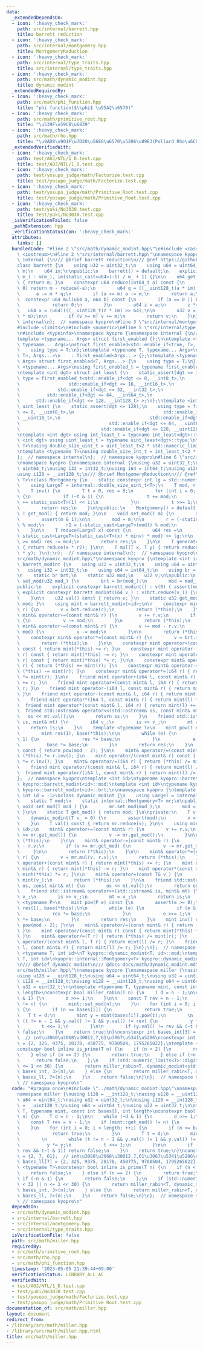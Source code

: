 ```yaml
---
data:
  _extendedDependsOn:
  - icon: ':heavy_check_mark:'
    path: src/internal/barrett.hpp
    title: barrett reduction
  - icon: ':heavy_check_mark:'
    path: src/internal/montgomery.hpp
    title: MontgomeryReduction
  - icon: ':heavy_check_mark:'
    path: src/internal/type_traits.hpp
    title: src/internal/type_traits.hpp
  - icon: ':heavy_check_mark:'
    path: src/math/dynamic_modint.hpp
    title: dynamic modint
  _extendedRequiredBy:
  - icon: ':heavy_check_mark:'
    path: src/math/phi_function.hpp
    title: "phi function($\\phi$ \u95A2\u6570)"
  - icon: ':heavy_check_mark:'
    path: src/math/primitive_root.hpp
    title: "\u539F\u59CB\u6839"
  - icon: ':heavy_check_mark:'
    path: src/math/rho.hpp
    title: "\u9AD8\u901F\u7D20\u56E0\u6570\u5206\u89E3(Pollard Rho\u6CD5)"
  _extendedVerifiedWith:
  - icon: ':heavy_check_mark:'
    path: test/AOJ/NTL/1_D.test.cpp
    title: test/AOJ/NTL/1_D.test.cpp
  - icon: ':heavy_check_mark:'
    path: test/yosupo_judge/math/Factorize.test.cpp
    title: test/yosupo_judge/math/Factorize.test.cpp
  - icon: ':heavy_check_mark:'
    path: test/yosupo_judge/math/Primitive_Root.test.cpp
    title: test/yosupo_judge/math/Primitive_Root.test.cpp
  - icon: ':heavy_check_mark:'
    path: test/yuki/No3030.test.cpp
    title: test/yuki/No3030.test.cpp
  _isVerificationFailed: false
  _pathExtension: hpp
  _verificationStatusIcon: ':heavy_check_mark:'
  attributes:
    links: []
  bundledCode: "#line 2 \"src/math/dynamic_modint.hpp\"\n#include <cassert>\n#include\
    \ <iostream>\n#line 2 \"src/internal/barrett.hpp\"\nnamespace kyopro {\nnamespace\
    \ internal {\n/// @brief barrett reduction\n/// @ref https://github.com/atcoder/ac-library/blob/master/atcoder/internal_math.hpp\n\
    class barrett {\n    using u32 = uint32_t;\n    using u64 = uint64_t;\n\n    u64\
    \ m;\n    u64 im;\n\npublic:\n    barrett() = default;\n    explicit barrett(u64\
    \ m_) : m(m_), im(static_cast<u64>(-1) / m_ + 1) {}\n\n    u64 get_mod() const\
    \ { return m; }\n    constexpr u64 reduce(int64_t a) const {\n        if (a <\
    \ 0) return m - reduce(-a);\n        u64 q = ((__uint128_t)a * im) >> 64;\n  \
    \      a -= m * q;\n        if (a >= m) a -= m;\n        return a;\n    }\n  \
    \  constexpr u64 mul(u64 a, u64 b) const {\n        if (a == 0 || b == 0) {\n\
    \            return 0;\n        }\n        u64 z = a;\n        z *= b;\n     \
    \   u64 x = (u64)(((__uint128_t)z * im) >> 64);\n\n        u32 v = (u32)(z - x\
    \ * m);\n\n        if (v >= m) v += m;\n        return v;\n    }\n};\n};  // namespace\
    \ internal\n};  // namespace kyopro\n#line 3 \"src/internal/montgomery.hpp\"\n\
    #include <limits>\n#include <numeric>\n#line 5 \"src/internal/type_traits.hpp\"\
    \n#include <typeinfo>\nnamespace kyopro {\nnamespace internal {\n/// @ref https://qiita.com/kazatsuyu/items/f8c3b304e7f8b35263d8\n\
    template <typename... Args> struct first_enabled {};\n\ntemplate <typename T,\
    \ typename... Args>\nstruct first_enabled<std::enable_if<true, T>, Args...> {\n\
    \    using type = T;\n};\ntemplate <typename T, typename... Args>\nstruct first_enabled<std::enable_if<false,\
    \ T>, Args...>\n    : first_enabled<Args...> {};\ntemplate <typename T, typename...\
    \ Args> struct first_enabled<T, Args...> {\n    using type = T;\n};\n\ntemplate\
    \ <typename... Args>\nusing first_enabled_t = typename first_enabled<Args...>::type;\n\
    \ntemplate <int dgt> struct int_least {\n    static_assert(dgt <= 128);\n    using\
    \ type = first_enabled_t<std::enable_if<dgt <= 8, __int8_t>,\n               \
    \                  std::enable_if<dgt <= 16, __int16_t>,\n                   \
    \              std::enable_if<dgt <= 32, __int32_t>,\n                       \
    \          std::enable_if<dgt <= 64, __int64_t>,\n                           \
    \      std::enable_if<dgt <= 128, __int128_t> >;\n};\ntemplate <int dgt> struct\
    \ uint_least {\n    static_assert(dgt <= 128);\n    using type = first_enabled_t<std::enable_if<dgt\
    \ <= 8, __uint8_t>,\n                                 std::enable_if<dgt <= 16,\
    \ __uint16_t>,\n                                 std::enable_if<dgt <= 32, __uint32_t>,\n\
    \                                 std::enable_if<dgt <= 64, __uint64_t>,\n   \
    \                              std::enable_if<dgt <= 128, __uint128_t> >;\n};\n\
    \ntemplate <int dgt> using int_least_t = typename int_least<dgt>::type;\ntemplate\
    \ <int dgt> using uint_least_t = typename uint_least<dgt>::type;\n\ntemplate <typename\
    \ T>\nusing double_size_uint_t = uint_least_t<2 * std::numeric_limits<T>::digits>;\n\
    \ntemplate <typename T>\nusing double_size_int_t = int_least_t<2 * std::numeric_limits<T>::digits>;\n\
    };  // namespace internal\n};  // namespace kyopro\n#line 6 \"src/internal/montgomery.hpp\"\
    \nnamespace kyopro {\nnamespace internal {\nusing u32 = uint32_t;\nusing u64 =\
    \ uint64_t;\nusing i32 = int32_t;\nusing i64 = int64_t;\nusing u128 = __uint128_t;\n\
    using i128 = __int128_t;\n/// @brief MontgomeryReduction\n/// @ref\ntemplate <typename\
    \ T>\nclass Montgomery {\n    static constexpr int lg = std::numeric_limits<T>::digits;\n\
    \    using LargeT = internal::double_size_uint_t<T>;\n    T mod, r, r2, minv;\n\
    \    T inv() {\n        T t = 0, res = 0;\n        for (int i = 0; i < lg; ++i)\
    \ {\n            if (~t & 1) {\n                t += mod;\n                res\
    \ += static_cast<T>(1) << i;\n            }\n            t >>= 1;\n        }\n\
    \        return res;\n    }\n\npublic:\n    Montgomery() = default;\n    constexpr\
    \ T get_mod() { return mod; }\n\n    void set_mod(T m) {\n        assert(m);\n\
    \        assert(m & 1);\n\n        mod = m;\n\n        r = (-static_cast<T>(mod))\
    \ % mod;\n        r2 = (-static_cast<LargeT>(mod)) % mod;\n        minv = inv();\n\
    \    }\n\n    T reduce(LargeT x) const {\n        u64 res =\n            (x +\
    \ static_cast<LargeT>(static_cast<T>(x) * minv) * mod) >> lg;\n\n        if (res\
    \ >= mod) res -= mod;\n        return res;\n    }\n\n    T generate(LargeT x)\
    \ { return reduce(x * r2); }\n\n    T mul(T x, T y) { return reduce((LargeT)x\
    \ * y); }\n};\n};  // namespace internal\n};  // namespace kyopro\n#line 6 \"\
    src/math/dynamic_modint.hpp\"\nnamespace kyopro {\ntemplate <int id = -1>\nclass\
    \ barrett_modint {\n    using u32 = uint32_t;\n    using u64 = uint64_t;\n\n \
    \   using i32 = int32_t;\n    using i64 = int64_t;\n    using br = internal::barrett;\n\
    \n    static br brt;\n    static u32 mod;\n    u32 v;\n\npublic:\n    static void\
    \ set_mod(u32 mod_) {\n        brt = br(mod_);\n        mod = mod_;\n    }\n\n\
    public:\n    explicit constexpr barrett_modint() : v(0) { assert(mod); }\n   \
    \ explicit constexpr barrett_modint(i64 v_) : v(brt.reduce(v_)) {\n        assert(mod);\n\
    \    }\n\n    u32 val() const { return v; }\n    static u32 get_mod() { return\
    \ mod; }\n    using mint = barrett_modint<id>;\n\n    constexpr mint& operator=(i64\
    \ r) {\n        v = brt.reduce(r);\n        return (*this);\n    }\n    constexpr\
    \ mint& operator+=(const mint& r) {\n        v += r.v;\n        if (v >= mod)\
    \ {\n            v -= mod;\n        }\n        return (*this);\n    }\n    constexpr\
    \ mint& operator-=(const mint& r) {\n        v += mod - r.v;\n        if (v >=\
    \ mod) {\n            v -= mod;\n        }\n\n        return (*this);\n    }\n\
    \    constexpr mint& operator*=(const mint& r) {\n        v = brt.mul(v, r.v);\n\
    \        return (*this);\n    }\n\n    constexpr mint operator+(const mint& r)\
    \ const { return mint(*this) += r; }\n    constexpr mint operator-(const mint&\
    \ r) const { return mint(*this) -= r; }\n    constexpr mint operator*(const mint&\
    \ r) const { return mint(*this) *= r; }\n\n    constexpr mint& operator+=(i64\
    \ r) { return (*this) += mint(r); }\n    constexpr mint& operator-=(i64 r) { return\
    \ (*this) -= mint(r); }\n    constexpr mint& operator*=(i64 r) { return (*this)\
    \ *= mint(r); }\n\n    friend mint operator+(i64 l, const mint& r) { return mint(l)\
    \ += r; }\n    friend mint operator+(const mint& l, i64 r) { return mint(l) +=\
    \ r; }\n    friend mint operator-(i64 l, const mint& r) { return mint(l) -= r;\
    \ }\n    friend mint operator-(const mint& l, i64 r) { return mint(l) -= r; }\n\
    \    friend mint operator*(i64 l, const mint& r) { return mint(l) *= r; }\n  \
    \  friend mint operator*(const mint& l, i64 r) { return mint(l) += r; }\n\n  \
    \  friend std::ostream& operator<<(std::ostream& os, const mint& mt) {\n     \
    \   os << mt.val();\n        return os;\n    }\n    friend std::istream& operator>>(std::istream&\
    \ is, mint& mt) {\n        i64 v_;\n        is >> v_;\n        mt = v_;\n    \
    \    return is;\n    }\n    template <typename T>\n    mint pow(T e) const {\n\
    \        mint res(1), base(*this);\n\n        while (e) {\n            if (e &\
    \ 1) {\n                res *= base;\n            }\n            e >>= 1;\n  \
    \          base *= base;\n        }\n        return res;\n    }\n    mint inv()\
    \ const { return pow(mod - 2); }\n\n    mint& operator/=(const mint& r) { return\
    \ (*this) *= r.inv(); }\n    mint operator/(const mint& r) const { return mint(*this)\
    \ *= r.inv(); }\n    mint& operator/=(i64 r) { return (*this) /= mint(r); }\n\
    \    friend mint operator/(const mint& l, i64 r) { return mint(l) /= r; }\n  \
    \  friend mint operator/(i64 l, const mint& r) { return mint(l) /= r; }\n};\n\
    };  // namespace kyopro\ntemplate <int id>\ntypename kyopro::barrett_modint<id>::u32\
    \ kyopro::barrett_modint<id>::mod;\ntemplate <int id>\ntypename kyopro::barrett_modint<id>::br\
    \ kyopro::barrett_modint<id>::brt;\n\nnamespace kyopro {\ntemplate <typename T,\
    \ int id = -1>\nclass dynamic_modint {\n    using LargeT = internal::double_size_uint_t<T>;\n\
    \    static T mod;\n    static internal::Montgomery<T> mr;\n\npublic:\n    static\
    \ void set_mod(T mod_) {\n        mr.set_mod(mod_);\n        mod = mod_;\n   \
    \ }\n\n    static T get_mod() { return mod; }\n\nprivate:\n    T v;\n\npublic:\n\
    \    dynamic_modint(T v_ = 0) {\n        assert(mod);\n        v = mr.generate(v_);\n\
    \    }\n    T val() const { return mr.reduce(v); }\n\n    using mint = dynamic_modint<T,\
    \ id>;\n    mint& operator+=(const mint& r) {\n        v += r.v;\n        if (v\
    \ >= mr.get_mod()) {\n            v -= mr.get_mod();\n        }\n\n        return\
    \ (*this);\n    }\n\n    mint& operator-=(const mint& r) {\n        v += mr.get_mod()\
    \ - r.v;\n        if (v >= mr.get_mod) {\n            v -= mr.get_mod();\n   \
    \     }\n\n        return (*this);\n    }\n\n    mint& operator*=(const mint&\
    \ r) {\n        v = mr.mul(v, r.v);\n        return (*this);\n    }\n\n    mint\
    \ operator+(const mint& r) { return mint(*this) += r; }\n    mint operator-(const\
    \ mint& r) { return mint(*this) -= r; }\n    mint operator*(const mint& r) { return\
    \ mint(*this) *= r; }\n\n    mint& operator=(const T& v_) {\n        (*this) =\
    \ mint(v_);\n        return (*this);\n    }\n\n    friend std::ostream& operator<<(std::ostream&\
    \ os, const mint& mt) {\n        os << mt.val();\n        return os;\n    }\n\
    \    friend std::istream& operator>>(std::istream& is, mint& mt) {\n        T\
    \ v_;\n        is >> v_;\n        mt = v_;\n        return is;\n    }\n    template\
    \ <typename P>\n    mint pow(P e) const {\n        assert(e >= 0);\n        mint\
    \ res(1), base(*this);\n\n        while (e) {\n            if (e & 1) {\n    \
    \            res *= base;\n            }\n            e >>= 1;\n            base\
    \ *= base;\n        }\n        return res;\n    }\n    mint inv() const { return\
    \ pow(mod - 2); }\n\n    mint& operator/=(const mint& r) { return (*this) *= r.inv();\
    \ }\n    mint operator/(const mint& r) const { return mint(*this) *= r.inv();\
    \ }\n    mint& operator/=(T r) { return (*this) /= mint(r); }\n    friend mint\
    \ operator/(const mint& l, T r) { return mint(l) /= r; }\n    friend mint operator/(T\
    \ l, const mint& r) { return mint(l) /= r; }\n};\n};  // namespace kyopro\ntemplate\
    \ <typename T, int id>\nT kyopro::dynamic_modint<T, id>::mod;\ntemplate <typename\
    \ T, int id>\nkyopro::internal::Montgomery<T> kyopro::dynamic_modint<T, id>::mr;\n\
    \n/// @brief dynamic modint\n/// @docs docs/math/dynamic_modint.md\n#line 3 \"\
    src/math/miller.hpp\"\nnamespace kyopro {\nnamespace miller {\nusing i128 = __int128_t;\n\
    using u128 = __uint128_t;\nusing u64 = uint64_t;\nusing u32 = uint32_t;\n\nusing\
    \ i128 = __int128_t;\nusing u128 = __uint128_t;\nusing u64 = uint64_t;\nusing\
    \ u32 = uint32_t;\n\ntemplate <typename T, typename mint, const int bases[], int\
    \ length>\nconstexpr bool miller_rabin(T n) {\n    T d = n - 1;\n\n    while (~d\
    \ & 1) {\n        d >>= 1;\n    }\n\n    const T rev = n - 1;\n    if (mint::get_mod()\
    \ != n) {\n        mint::set_mod(n);\n    }\n    for (int i = 0; i < length; ++i)\
    \ {\n        if (n <= bases[i]) {\n            return true;\n        }\n     \
    \   T t = d;\n        mint y = mint(bases[i]).pow(t);\n        \n        while\
    \ (t != n - 1 && y.val() != 1 && y.val() != rev) {\n            y *= y;\n    \
    \        t <<= 1;\n        }\n\n        if (y.val() != rev && (~t & 1)) return\
    \ false;\n    }\n    return true;\n}\nconstexpr int bases_int[3] = {2, 7, 61};\
    \  // int\u3060\u3068\u30012,7,61\u3067\u5341\u5206\nconstexpr int bases_ll[7]\
    \ = {2, 325, 9375, 28178, 450775, 9780504, 1795265022};\ntemplate <typename T>\n\
    constexpr bool inline is_prime(T n) {\n    if (n < 2) {\n        return false;\n\
    \    } else if (n == 2) {\n        return true;\n    } else if (~n & 1) {\n  \
    \      return false;\n    };\n    if (std::numeric_limits<T>::digits < 32 || n\
    \ <= 1 << 30) {\n        return miller_rabin<T, dynamic_modint<std::make_unsigned_t<T>>,\
    \ bases_int, 3>(n);\n    } else {\n        return miller_rabin<T, dynamic_modint<std::make_unsigned_t<T>>,\
    \ bases_ll, 7>(n);\n    }\n    return false;\n}\n};  // namespace miller\n}; \
    \ // namespace kyopro\n"
  code: "#pragma once\n#include \"../math/dynamic_modint.hpp\"\nnamespace kyopro {\n\
    namespace miller {\nusing i128 = __int128_t;\nusing u128 = __uint128_t;\nusing\
    \ u64 = uint64_t;\nusing u32 = uint32_t;\n\nusing i128 = __int128_t;\nusing u128\
    \ = __uint128_t;\nusing u64 = uint64_t;\nusing u32 = uint32_t;\n\ntemplate <typename\
    \ T, typename mint, const int bases[], int length>\nconstexpr bool miller_rabin(T\
    \ n) {\n    T d = n - 1;\n\n    while (~d & 1) {\n        d >>= 1;\n    }\n\n\
    \    const T rev = n - 1;\n    if (mint::get_mod() != n) {\n        mint::set_mod(n);\n\
    \    }\n    for (int i = 0; i < length; ++i) {\n        if (n <= bases[i]) {\n\
    \            return true;\n        }\n        T t = d;\n        mint y = mint(bases[i]).pow(t);\n\
    \        \n        while (t != n - 1 && y.val() != 1 && y.val() != rev) {\n  \
    \          y *= y;\n            t <<= 1;\n        }\n\n        if (y.val() !=\
    \ rev && (~t & 1)) return false;\n    }\n    return true;\n}\nconstexpr int bases_int[3]\
    \ = {2, 7, 61};  // int\u3060\u3068\u30012,7,61\u3067\u5341\u5206\nconstexpr int\
    \ bases_ll[7] = {2, 325, 9375, 28178, 450775, 9780504, 1795265022};\ntemplate\
    \ <typename T>\nconstexpr bool inline is_prime(T n) {\n    if (n < 2) {\n    \
    \    return false;\n    } else if (n == 2) {\n        return true;\n    } else\
    \ if (~n & 1) {\n        return false;\n    };\n    if (std::numeric_limits<T>::digits\
    \ < 32 || n <= 1 << 30) {\n        return miller_rabin<T, dynamic_modint<std::make_unsigned_t<T>>,\
    \ bases_int, 3>(n);\n    } else {\n        return miller_rabin<T, dynamic_modint<std::make_unsigned_t<T>>,\
    \ bases_ll, 7>(n);\n    }\n    return false;\n}\n};  // namespace miller\n}; \
    \ // namespace kyopro\n"
  dependsOn:
  - src/math/dynamic_modint.hpp
  - src/internal/barrett.hpp
  - src/internal/montgomery.hpp
  - src/internal/type_traits.hpp
  isVerificationFile: false
  path: src/math/miller.hpp
  requiredBy:
  - src/math/primitive_root.hpp
  - src/math/rho.hpp
  - src/math/phi_function.hpp
  timestamp: '2023-05-05 21:39:44+09:00'
  verificationStatus: LIBRARY_ALL_AC
  verifiedWith:
  - test/AOJ/NTL/1_D.test.cpp
  - test/yuki/No3030.test.cpp
  - test/yosupo_judge/math/Factorize.test.cpp
  - test/yosupo_judge/math/Primitive_Root.test.cpp
documentation_of: src/math/miller.hpp
layout: document
redirect_from:
- /library/src/math/miller.hpp
- /library/src/math/miller.hpp.html
title: src/math/miller.hpp
---
```

